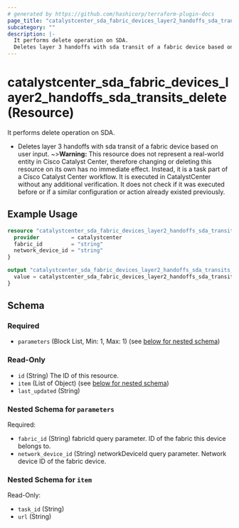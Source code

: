 ```yaml
---
# generated by https://github.com/hashicorp/terraform-plugin-docs
page_title: "catalystcenter_sda_fabric_devices_layer2_handoffs_sda_transits_delete Resource - terraform-provider-catalystcenter"
subcategory: ""
description: |-
  It performs delete operation on SDA.
  Deletes layer 3 handoffs with sda transit of a fabric device based on user input.
---
```


# catalystcenter_sda_fabric_devices_layer2_handoffs_sda_transits_delete (Resource)

It performs delete operation on SDA.

- Deletes layer 3 handoffs with sda transit of a fabric device based on user input.
~>**Warning:**
This resource does not represent a real-world entity in Cisco Catalyst Center, therefore changing or deleting this resource on its own has no immediate effect.
Instead, it is a task part of a Cisco Catalyst Center workflow. It is executed in CatalystCenter without any additional verification. It does not check if it was executed before or if a similar configuration or action already existed previously.

## Example Usage

```terraform
resource "catalystcenter_sda_fabric_devices_layer2_handoffs_sda_transits_delete" "example" {
  provider          = catalystcenter
  fabric_id         = "string"
  network_device_id = "string"
}

output "catalystcenter_sda_fabric_devices_layer2_handoffs_sda_transits_delete_example" {
  value = catalystcenter_sda_fabric_devices_layer2_handoffs_sda_transits_delete.example
}
```

<!-- schema generated by tfplugindocs -->
## Schema

### Required

- `parameters` (Block List, Min: 1, Max: 1) (see [below for nested schema](#nestedblock--parameters))

### Read-Only

- `id` (String) The ID of this resource.
- `item` (List of Object) (see [below for nested schema](#nestedatt--item))
- `last_updated` (String)

<a id="nestedblock--parameters"></a>
### Nested Schema for `parameters`

Required:

- `fabric_id` (String) fabricId query parameter. ID of the fabric this device belongs to.
- `network_device_id` (String) networkDeviceId query parameter. Network device ID of the fabric device.


<a id="nestedatt--item"></a>
### Nested Schema for `item`

Read-Only:

- `task_id` (String)
- `url` (String)
